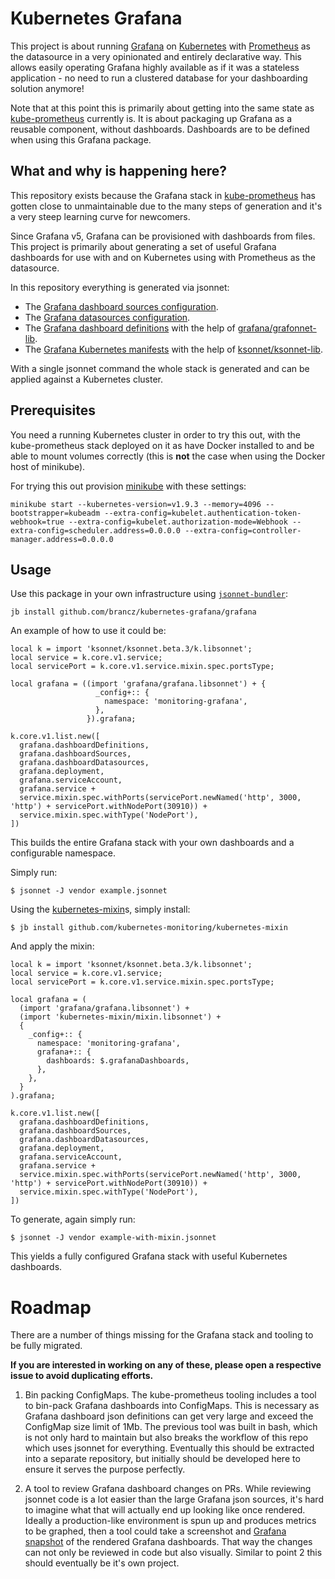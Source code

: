 # Kubernetes Grafana

This project is about running [Grafana](https://grafana.com/) on [Kubernetes](https://kubernetes.io/) with [Prometheus](https://prometheus.io/) as the datasource in a very opinionated and entirely declarative way. This allows easily operating Grafana highly available as if it was a stateless application - no need to run a clustered database for your dashboarding solution anymore!

Note that at this point this is primarily about getting into the same state as [kube-prometheus](https://github.com/coreos/prometheus-operator/tree/master/contrib/kube-prometheus) currently is. It is about packaging up Grafana as a reusable component, without dashboards. Dashboards are to be defined when using this Grafana package.

## What and why is happening here?

This repository exists because the Grafana stack in [kube-prometheus](https://github.com/coreos/prometheus-operator/tree/master/contrib/kube-prometheus) has gotten close to unmaintainable due to the many steps of generation and it's a very steep learning curve for newcomers.

Since Grafana v5, Grafana can be provisioned with dashboards from files. This project is primarily about generating a set of useful Grafana dashboards for use with and on Kubernetes using with Prometheus as the datasource.

In this repository everything is generated via jsonnet:

* The [Grafana dashboard sources configuration](https://github.com/brancz/kubernetes-grafana/blob/master/src/kubernetes-jsonnet/grafana/configs/dashboard-sources/dashboards.jsonnet).
* The [Grafana datasources configuration](https://github.com/brancz/kubernetes-grafana/blob/master/src/kubernetes-jsonnet/grafana/configs/datasources/prometheus.jsonnet).
* The [Grafana dashboard definitions](https://github.com/brancz/kubernetes-grafana/tree/master/src/kubernetes-jsonnet/grafana/configs/dashboard-definitions) with the help of [grafana/grafonnet-lib](https://github.com/grafana/grafonnet-lib).
* The [Grafana Kubernetes manifests](https://github.com/brancz/kubernetes-grafana/tree/master/src/kubernetes-jsonnet/grafana) with the help of [ksonnet/ksonnet-lib](https://github.com/ksonnet/ksonnet-lib).

With a single jsonnet command the whole stack is generated and can be applied against a Kubernetes cluster.

## Prerequisites

You need a running Kubernetes cluster in order to try this out, with the kube-prometheus stack deployed on it as have Docker installed to and be able to mount volumes correctly (this is **not** the case when using the Docker host of minikube).

For trying this out provision [minikube](https://github.com/kubernetes/minikube) with these settings:

```
minikube start --kubernetes-version=v1.9.3 --memory=4096 --bootstrapper=kubeadm --extra-config=kubelet.authentication-token-webhook=true --extra-config=kubelet.authorization-mode=Webhook --extra-config=scheduler.address=0.0.0.0 --extra-config=controller-manager.address=0.0.0.0
```

## Usage

Use this package in your own infrastructure using [`jsonnet-bundler`](https://github.com/jsonnet-bundler/jsonnet-bundler):

```
jb install github.com/brancz/kubernetes-grafana/grafana
```

An example of how to use it could be:

[embedmd]:# (example.jsonnet)
```jsonnet
local k = import 'ksonnet/ksonnet.beta.3/k.libsonnet';
local service = k.core.v1.service;
local servicePort = k.core.v1.service.mixin.spec.portsType;

local grafana = ((import 'grafana/grafana.libsonnet') + {
                   _config+:: {
                     namespace: 'monitoring-grafana',
                   },
                 }).grafana;

k.core.v1.list.new([
  grafana.dashboardDefinitions,
  grafana.dashboardSources,
  grafana.dashboardDatasources,
  grafana.deployment,
  grafana.serviceAccount,
  grafana.service +
  service.mixin.spec.withPorts(servicePort.newNamed('http', 3000, 'http') + servicePort.withNodePort(30910)) +
  service.mixin.spec.withType('NodePort'),
])
```

This builds the entire Grafana stack with your own dashboards and a configurable namespace.

Simply run:

```
$ jsonnet -J vendor example.jsonnet
```

Using the [kubernetes-mixin](https://github.com/kubernetes-monitoring/kubernetes-mixin)s, simply install:

```
$ jb install github.com/kubernetes-monitoring/kubernetes-mixin
```

And apply the mixin:

[embedmd]:# (example-with-mixin.jsonnet)
```jsonnet
local k = import 'ksonnet/ksonnet.beta.3/k.libsonnet';
local service = k.core.v1.service;
local servicePort = k.core.v1.service.mixin.spec.portsType;

local grafana = (
  (import 'grafana/grafana.libsonnet') +
  (import 'kubernetes-mixin/mixin.libsonnet') +
  {
    _config+:: {
      namespace: 'monitoring-grafana',
      grafana+:: {
        dashboards: $.grafanaDashboards,
      },
    },
  }
).grafana;

k.core.v1.list.new([
  grafana.dashboardDefinitions,
  grafana.dashboardSources,
  grafana.dashboardDatasources,
  grafana.deployment,
  grafana.serviceAccount,
  grafana.service +
  service.mixin.spec.withPorts(servicePort.newNamed('http', 3000, 'http') + servicePort.withNodePort(30910)) +
  service.mixin.spec.withType('NodePort'),
])
```

To generate, again simply run:

```
$ jsonnet -J vendor example-with-mixin.jsonnet
```

This yields a fully configured Grafana stack with useful Kubernetes dashboards.

# Roadmap

There are a number of things missing for the Grafana stack and tooling to be fully migrated.

**If you are interested in working on any of these, please open a respective issue to avoid duplicating efforts.**

1. Bin packing ConfigMaps. The kube-prometheus tooling includes a tool to bin-pack Grafana dashboards into ConfigMaps. This is necessary as Grafana dashboard json definitions can get very large and exceed the ConfigMap size limit of 1Mb. The previous tool was built in bash, which is not only hard to maintain but also breaks the workflow of this repo which uses jsonnet for everything. Eventually this should be extracted into a separate repository, but initially should be developed here to ensure it serves the purpose perfectly.

2. A tool to review Grafana dashboard changes on PRs. While reviewing jsonnet code is a lot easier than the large Grafana json sources, it's hard to imagine what that will actually end up looking like once rendered. Ideally a production-like environment is spun up and produces metrics to be graphed, then a tool could take a screenshot and [Grafana snapshot](http://docs.grafana.org/plugins/developing/snapshot-mode/) of the rendered Grafana dashboards. That way the changes can not only be reviewed in code but also visually. Similar to point 2 this should eventually be it's own project.
